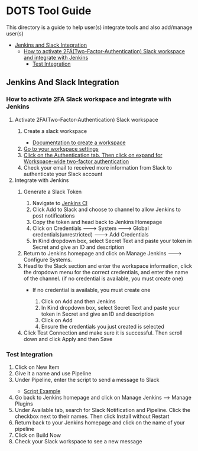 <h1>DOTS Tool Guide</h1>

<p>This directory is a guide to help user(s) integrate tools and also add/manage user(s)</p>

- [Jenkins and Slack Integration](#Jenkins-And-Slack-Integration)
    * [How to activate 2FA(Two-Factor-Authentication) Slack workspace and integrate with Jenkins](#How-to-activate-2FA-Slack-workspace-and-integrate-with-Jenkins)
        * [Test Integration](#Test-Integration)


## Jenkins And Slack Integration

### How to activate 2FA Slack workspace and integrate with Jenkins
  <ol>
    <li>Activate 2FA(Two-Factor-Authentication) Slack workspace</li>
        <ol>
          <li>Create a slack workspace</li>
            <ul>
              <li><a href="https://slack.com/help/articles/206845317-Create-a-Slack-workspace">Documentation to create a workspace</a></li>
            </ul>
          <li><a href="https://github.com/hnnguye5/DOTS_CDIT/blob/master/pics/workspace_setting.png?raw=true">Go to your                  workspace settings</a></li>
          <li><a href="https://github.com/hnnguye5/DOTS_CDIT/blob/master/pics/workspace_wide_two_factor.png?raw=true">Click on            the Authentication tab. Then click on expand for Workspace-wide two-factor authentication</a></li>
          <li>Check your email to received more information from Slack to authenticate your Slack account</li>
        </ol>
    <li>Integrate with Jenkins</li>
      <ol>
        <li>Generate a Slack Token</li>
          <ol>
            <li>Navigate to <a href="https://testjenkinsspace.slack.com/apps/A0F7VRFKN-jenkins-ci?next_id=0">Jenkins CI</a>               </li>
            <li>Click Add to Slack and choose to channel to allow Jenkins to post notifications</li>
            <li>Copy the token and head back to Jenkins Homepage</li>
            <li>Click on Credentials ---> System ---> Global credentials(unrestricted) ---> Add Credentials</li>
            <li>In Kind dropdown box, select Secret Text and paste your token in Secret and give an ID and description</li>
          </ol>
       <li>Return to Jenkins homepage and click on Manage Jenkins ---> Configure Systems.</li>
       <li>Head to the Slack section and enter the workspace information, click the dropdown menu for the correct                     credentials, and enter the name of the channel. (if no credential is available, you must create one)</li>
         <ul>
           <li>If no credential is available, you must create one</li>
            <ol>
              <li>Click on Add and then Jenkins</li>
              <li>In Kind dropdown box, select Secret Text and paste your token in Secret and give an ID and description</li>
              <li>Click on Add</li>
              <li>Ensure the credentials you just created is selected</li>
            </ol>
         </ul>
       <li>Click Test Connection and make sure it is successful. Then scroll down and click Apply and then Save</li>
      </ol>
  </ol>

### Test Integration
<ol>
  <li>Click on New Item</li>
  <li>Give it a name and use Pipeline</li>
  <li>Under Pipeline, enter the script to send a message to Slack</li>
     <ul>
      <li><a href="https://github.com/hnnguye5/DOTS_CDIT/blob/master/pics/slack-message.png?raw=true">Script Example</a></li>
    </ul>
  <li>Go back to Jenkins homepage and click on Manage Jenkins --> Manage Plugins</li>
  <li>Under Available tab, search for Slack Notification and Pipeline. Click the checkbox next to their names. Then click Install without Restart</li>
  <li>Return back to your Jenkins homepage and click on the name of your pipeline</li>
  <li>Click on Build Now</li>
  <li>Check your Slack workspace to see a new message</li>
</ol>
